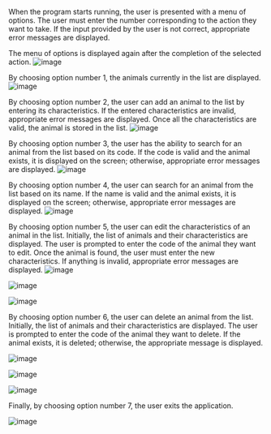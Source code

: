 When the program starts running, the user is presented with a menu of options. The user must enter the number corresponding to the action they want to take. If the input provided by the user is not correct, appropriate error messages are displayed. 

The menu of options is displayed again after the completion of the selected action.
![image](https://github.com/apostolouagg/Zoo/assets/61296853/16334201-6c77-4ddb-aea1-a96cfbdd2ce4)

By choosing option number 1, the animals currently in the list are displayed.
![image](https://github.com/apostolouagg/Zoo/assets/61296853/063ccea9-e7e9-41b0-bd06-0e2d168c34c2)

By choosing option number 2, the user can add an animal to the list by entering its characteristics. If the entered characteristics are invalid, appropriate error messages are displayed. Once all the characteristics are valid, the animal is stored in the list.
![image](https://github.com/apostolouagg/Zoo/assets/61296853/15fe58a0-8f2d-4243-b301-1b0440021b8e)


By choosing option number 3, the user has the ability to search for an animal from the list based on its code. If the code is valid and the animal exists, it is displayed on the screen; otherwise, appropriate error messages are displayed.
![image](https://github.com/apostolouagg/Zoo/assets/61296853/58c9e28c-51f1-4693-81d5-6481ae89a1f9)


By choosing option number 4, the user can search for an animal from the list based on its name. If the name is valid and the animal exists, it is displayed on the screen; otherwise, appropriate error messages are displayed.
![image](https://github.com/apostolouagg/Zoo/assets/61296853/818d9cfe-bad8-47e4-92ec-1fc0c879daa3)


By choosing option number 5, the user can edit the characteristics of an animal in the list. Initially, the list of animals and their characteristics are displayed. The user is prompted to enter the code of the animal they want to edit. Once the animal is found, the user must enter the new characteristics. If anything is invalid, appropriate error messages are displayed.
![image](https://github.com/apostolouagg/Zoo/assets/61296853/8d503c36-46ac-483c-8d18-50352d7a2465)

![image](https://github.com/apostolouagg/Zoo/assets/61296853/3a21d5e4-861a-4741-a5e7-679561f46811)


![image](https://github.com/apostolouagg/Zoo/assets/61296853/48dad718-022c-4ee3-9afe-60c80cc950fb)



By choosing option number 6, the user can delete an animal from the list. Initially, the list of animals and their characteristics are displayed. The user is prompted to enter the code of the animal they want to delete. If the animal exists, it is deleted; otherwise, the appropriate message is displayed.

![image](https://github.com/apostolouagg/Zoo/assets/61296853/c6eeb236-fe08-43c1-a315-d78673025228)

![image](https://github.com/apostolouagg/Zoo/assets/61296853/ea0326ee-dff2-45f4-9f33-615cc372c703)


![image](https://github.com/apostolouagg/Zoo/assets/61296853/53548a71-d372-45a8-bd5f-678336f010a4)

Finally, by choosing option number 7, the user exits the application. 

![image](https://github.com/apostolouagg/Zoo/assets/61296853/c30eba12-159b-4880-bbfb-ae629be1ad5d)
